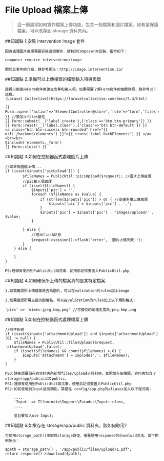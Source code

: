 # File Upload 檔案上傳

> 這一節說明如何實作檔案上傳功能，包含一般檔案和圖片檔案。如希望保護檔案，可以改存到 storage 資料夾內。

##知識點 1.安裝 Intervention Image 套件

    因為處理圖片處理需要安裝這個套件，請利用Composer來安裝，指令如下：

    composer require intervention/image

    關於此套件的介紹，請參考網址：http://image.intervention.io/

##知識點 2.準備可以上傳檔案的檔案輸入項與表單

    這裡示範使用Form套件來建立表單和輸入項，如果需要了解Form套件的相關資訊，請參考以下這裡。
    (Laravel Collective)[https://laravelcollective.com/docs/5.4/html]

    {{ Form::open(['action'=>'ElementController@store','role'=>'form','files'=>true]) }} //要加上files屬性
    {{ Form::submit(__('label.create'),['class'=>'btn btn-primary']) }}
    {{ Form::reset(__('label.clear'),['class'=>'btn btn-default']) }}
    <a class="btn btn-success btn-rounded" href="{{ url('/backend/elements') }}">{{ trans('label.backElements') }} </a><br><br>
    @include('elements._form')
    {{ Form::close() }}

##知識點 3.如何在控制器函式處理圖片上傳

    //如果有圖檔上傳...
    if (isset($inputs['picUpload'])) {
            $fileNames = PublicUtil::picsUpload($request); //圖片上傳處理
            //pic輸入項處理
            if (isset($fileNames)) {
                $inputs['pic'] = '';
                foreach ($fileNames as $value) {
                    if (strlen($inputs['pic']) > 0) { //支援多檔上傳處理
                        $inputs['pic'] = $inputs['pic'] . ',';
                    }
                    $inputs['pic'] = $inputs['pic'] . 'images/upload/' . $value;
                }

            } else {
                //送出flash訊息
                $request->session()->flash('error', '圖片上傳失敗!');
            }
        } else {

        }
    }

    PS:裡頭有使用到PublicUtil函式庫，使用前記得要匯入PublicUtil.php

##知識點 4.如何確保所上傳的檔案真的是某特定檔案

    1.如需確認所上傳檔案是否為圖片，可以在validation的rules加上image

    2.如需確認所需支援的副檔名，可以在validation的rules加上以下規則格式：

    'pics' => 'mimes:jpeg,bmp,png' //可接受的副檔名需為jpeg.bmp.png

##知識點 5.如何在控制器函式處理檔案上傳

    //附件处理
    if (isset($inputs['attachmentUpload']) and $inputs['attachmentUpload'][0] != null) {
        $fileNames = PublicUtil::filesUpload($request, 'attachmentUpload',false);
        if (isset($fileNames) && count($fileNames) > 0) {
            $inputs['attachment'] = implode(',', $fileNames);
        }
    }

    PS0:請在想要儲存的資料夾內新增files/upload子資料夾，並開放存取權限，資料夾包含了storage/app/public以及public。
    PS1:裡頭有使用到PublicUtil函式庫，使用前記得要匯入PublicUtil.php
    PS2:如有使用到Input這個類別，需要在 config/app.php的aliases加入以下程式碼：

        ....
        'Input' => Illuminate\Support\Facades\Input::class,
        ....

        並且要加入use Input;

##知識點 6.如果存在 storage/app/public 資料夾，該如何取用?

    可使用storage_path()來取得storage路徑，接著使用response的download方法，如下範例所示：

    $path = storage_path() . '/app/public/files/upload/1.pdf';
    return response()->download($path);
